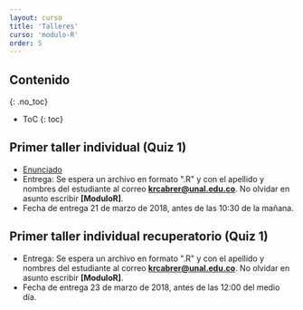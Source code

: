 ```yaml
---
layout: curso
title: 'Talleres'
curso: 'modulo-R'
order: 5
---
```


## Contenido
{: .no_toc}

* ToC
{: toc}

## Primer taller individual (Quiz 1)

 * [Enunciado](./talleres/quiz1.html)
 * Entrega: Se espera un archivo en formato ".R"
   y con el apellido y nombres del estudiante al
   correo **krcabrer@unal.edu.co**.
   No olvidar en asunto escribir **[ModuloR]**.
 * Fecha de entrega 21 de marzo de 2018, antes de
   las 10:30 de la mañana.   

## Primer taller individual recuperatorio (Quiz 1)
<!---  * [Enunciado](./talleres/quiz1_rec.html) -->
  * Entrega: Se espera un archivo en formato ".R"
    y con el apellido y nombres del estudiante al
    correo **krcabrer@unal.edu.co**.
    No olvidar en asunto escribir **[ModuloR]**.
  * Fecha de entrega 23 de marzo de 2018, antes de
    las 12:00 del medio día.


<!-- ## Primer taller individual (Quiz 1)


### Enunciado

1. Muestre el código para crear una lista
   cuyo primer elemento sea una base datos
   de seis registros y de tres columnas
   de las cuales  dos columnas sean numéricas y una tercera
   que sea categórica,
   un segundo elemento de la lista que
   sea una matriz de 3x2 de cadenas, sartas o `strings` y
   un tercer elemento de la lista que sea un
   vector de 10 elementos de números complejos.


2.  Muestre el logaritmo en base 10 de un
    vector numérico de sólo los valores que sean
    mayores de cero. La función en R para el
    logaritmo en base 10 es `log10()`.

3.  Muestre el menor de los números de un vector
    numérico positivo pero que no sea cero.
    La función para hallar el valor mínimo
    de un vector es `min()`.



4. Se tiene el resultado de una regresión lineal.
    Escriba el código para obtener únicamente el valor p
    de la regresión.

    El valor p de la regresión necesita el estadístico
    F y los grados de libertad del numerador y
    del denominador y se halla con el R mediante la función `pf()`, con esos tres parámetros y el valor p sería
    `1-pf(valorF, gradlibNum, gradlibDen)`.

    Por ejemplo:

    ```
     set.seed(0)
     x1 <- 1:6
     x2 <- c(2, 3, 1, 2, 3, 5)
     y <- 3 * x1 - 4 * x2 + rnorm(6)
     modelo <- lm(y ~ x1 + x2)
     anova(modelo)
     summary(modelo)
    ```

    En el caso anterior deberá mostrar el valor de 0.0003053.


5. Suponga que tiene dos vectores de números,
        escriba las instrucciones para que muestre
        la diferencia simétrica entre los elementos
        de los dos vectores.

        Por ejemplo:

        ```
         x <- c(1, 3, 9, 4, 4, 1, 4, 2, 8)
         y <- c(2, 2, 3, 8, 10, 1, 1, 3)
         [1]  9 4 10   
        ```    


### Entrega.

Enviar un archivo ".html" que muestre el código
de las soluciones de cada punto del quiz antes
de las 12:00 hora de Colombia, del día 15 de septiembre de 2017 al correo **krcabrer@unal.edu.co** y no olvidar en asunto
**[ModuloR]**.



 -->


<!---
## Taller individual

 - [Composición de funciones periódicas](./talleres/funciones_periódicas.html)
 - [Primera base de datos de ejemplo](./talleres/taller1.xlsx)

 Plantilla del resultado esperado:
 - [Ejemplo del resultado esperado](./talleres/composición_funciones.html)
 - [Segunda base de datos de ejemplo](./talleres/ejemplo2.xlsx)
 -->
